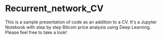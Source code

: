 # Recurrent_network_CV
This is a sample presentation of code as an addition to a CV. It's a Jupyter Notebook with step by step Bitcoin price analysis using Deep Learning. Please feel free to take a look!
